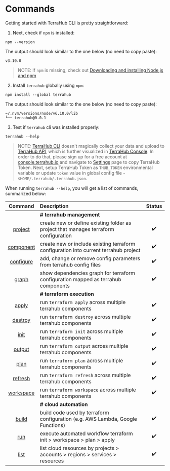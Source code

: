 # Commands

Getting started with TerraHub CLI is pretty straightforward:

1. Next, check if `npm` is installed:

  ```shell
  npm --version
  ```

  The output should look similar to the one below (no need to copy paste):

  ```text
  v3.10.0
  ```

  > NOTE: If `npm` is missing, check out [Downloading and installing Node.js and npm](https://docs.npmjs.com/downloading-and-installing-node-js-and-npm)

2. Install `terrahub` globally using `npm`:

  ```shell
  npm install --global terrahub
  ```

  The output should look similar to the one below (no need to copy paste):

  ```text
  ~/.nvm/versions/node/v6.10.0/lib
  └── terrahub@0.0.1
  ```

3. Test if `terrahub` cli was installed properly:

  ```shell
  terrahub --help
  ```

  > NOTE: [TerraHub CLI](https://www.npmjs.com/package/terrahub) doesn't magically collect your data and upload to [TerraHub API](https://www.terrahub.io/api), which is further visualized in [TerraHub Console](https://console.terrahub.io). In order to do that, please sign up for a free account at [console.terrahub.io](https://console.terrahub.io) and navigate to [Settings](https://console.terrahub.io/settings) page to copy TerraHub Token. Next, setup TerraHub Token as `THUB_TOKEN` environmental variable or update `token` value in global config file - `$HOME/.terrahub/.terrahub.json`.

When running `terrahub --help`, you will get a list of commands, summarized below:

| Command  | Description | Status |
| :---:    | :---        | :---:  |
|| **# terrahub management** ||
| [project](project.md) | create new or define existing folder as project that manages terraform configuration | :heavy_check_mark: |
| [component](component.md) | create new or include existing terraform configuration into current terrahub project | :heavy_check_mark: |
| [configure](configure.md) | add, change or remove config parameters from terrahub config files | :heavy_check_mark: |
| [graph](graph.md) | show dependencies graph for terraform configuration mapped as terrahub components | :heavy_check_mark: |
|| **# terraform execution** ||
| [apply](apply.md) | run `terraform apply` across multiple terrahub components | :heavy_check_mark: |
| [destroy](destroy.md) | run `terraform destroy` across multiple terrahub components | :heavy_check_mark: |
| [init](init.md) | run `terraform init` across multiple terrahub components | :heavy_check_mark: |
| [output](output.md) | run `terraform output` across multiple terrahub components | :heavy_check_mark: |
| [plan](plan.md) | run `terraform plan` across multiple terrahub components | :heavy_check_mark: |
| [refresh](refresh.md) | run `terraform refresh` across multiple terrahub components | :heavy_check_mark: |
| [workspace](workspace.md) | run `terraform workspace` across multiple terrahub components | :heavy_check_mark: |
|| **# cloud automation** ||
| [build](build.md) | build code used by terraform configuration (e.g. AWS Lambda, Google Functions) | :heavy_check_mark: |
| [run](run.md) | execute automated workflow terraform init > workspace > plan > apply | :heavy_check_mark: |
| [list](list.md) | list cloud resources by projects > accounts > regions > services > resources | :heavy_check_mark: |
